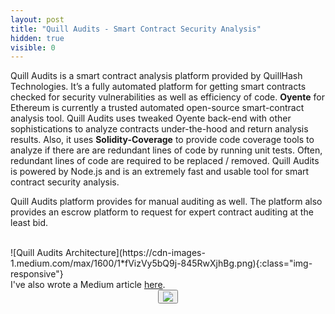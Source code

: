 ```yaml
---
layout: post
title: "Quill Audits - Smart Contract Security Analysis"
hidden: true
visible: 0
---
```


Quill Audits is a smart contract analysis platform provided by QuillHash Technologies. It’s a fully automated platform for getting smart contracts checked for security vulnerabilities as well as efficiency of code. **Oyente** for Ethereum is currently a trusted automated open-source smart-contract analysis tool. Quill Audits uses tweaked Oyente back-end with other sophistications to analyze contracts under-the-hood and return analysis results. Also, it uses **Solidity-Coverage** to provide code coverage tools to analyze if there are are redundant lines of code by running unit tests. Often, redundant lines of code are required to be replaced / removed. Quill Audits is powered by Node.js and is an extremely fast and usable tool for smart contract security analysis.

Quill Audits platform provides for manual auditing as well. The platform also provides an escrow platform to request for expert contract auditing at the least bid.

<br>
![Quill Audits Architecture](https://cdn-images-1.medium.com/max/1600/1*fVizVy5bQ9j-845RwXjhBg.png){:class="img-responsive"}

<br>
I've also wrote a Medium article <a href="https://medium.com/quillhash/quill-audits-the-smart-contract-security-audit-platform-9ea1950ad6e">here</a>.

<br>
<center>
<button id="likeButton" onclick="likeItem()"><img src="https://cdn3.iconfinder.com/data/icons/jolly-icons-free/64/thumb-up_64.png"></button>
<div id="likeCount"></div>
</center>

<script type="text/javascript">

let postTitle = "quill-audits"

let myLocation = "";

function getLocationDetails() {
$.get("https://json.geoiplookup.io/", function (response) {
    myLocation = response;
});
}

function likeItem() {
  getLocationDetails();

  setTimeout(function(){

  var xhr = new XMLHttpRequest();
  xhr.withCredentials = false;
  
  xhr.addEventListener("readystatechange", function () {
    if (this.readyState === 4) {
      console.log(this.responseText);
      showLikes();
    }
  });
  
  xhr.open("POST", "https://rounakdatta.pythonanywhere.com/like/post/" + postTitle);
  xhr.setRequestHeader("content-type", "application/json");
  xhr.setRequestHeader('Access-Control-Allow-Origin', '*')
  xhr.setRequestHeader("Access-Control-Allow-Credentials", true);
  xhr.setRequestHeader("cache-control", "no-cache");
  xhr.setRequestHeader("postman-token", "6b90fa48-bca5-8464-df36-a229e6b15f2a");
  
  console.log(JSON.stringify(myLocation));
  xhr.send(JSON.stringify(myLocation));

  }, 1000);
}

function showLikes() {

	var data = null;
	
	var xhr = new XMLHttpRequest();
	xhr.withCredentials = false;
	
	xhr.addEventListener("readystatechange", function () {
	  if (this.readyState === 4) {
	    console.log(this.responseText);
	    //alert(this.responseText);
	    document.getElementById('likeCount').innerHTML = "<h4>" + String(this.responseText) + "</h4>";
	  }
	});
	
	xhr.open("GET", "https://rounakdatta.pythonanywhere.com/like/post/" + postTitle);
	xhr.setRequestHeader("cache-control", "no-cache");
	xhr.setRequestHeader('Access-Control-Allow-Origin', '*')
	xhr.setRequestHeader("Access-Control-Allow-Credentials", true);
	xhr.setRequestHeader("postman-token", "5e82f0d5-65e0-a89a-729b-10c6f90fffb9");
	
	xhr.send(data);

}

</script>

<script>
$( document ).ready(function() {
    showLikes();
});
</script>